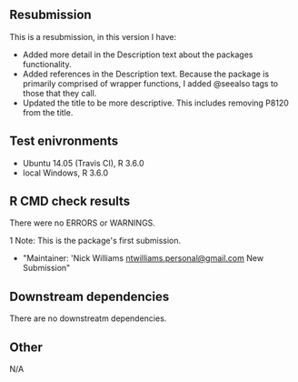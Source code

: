 ## Resubmission

This is a resubmission, in this version I have: 

* Added more detail in the Description text about the packages functionality. 
* Added references in the Description text. Because the package is primarily comprised of wrapper functions, I added @seealso tags to those that they call. 
* Updated the title to be more descriptive. This includes removing P8120 from the title. 

## Test enivronments

* Ubuntu 14.05 (Travis CI), R 3.6.0
* local Windows, R 3.6.0

## R CMD check results

There were no ERRORS or WARNINGS. 

1 Note: This is the package's first submission. 

* "Maintainer: 'Nick Williams <ntwilliams.personal@gmail.com>  New Submission"

## Downstream dependencies

There are no downstreatm dependencies. 

## Other

N/A

